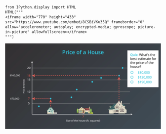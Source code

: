 ```{.python .input  n=1}
from IPython.display import HTML
HTML("""
<iframe width="770" height="433" src="https://www.youtube.com/embed/8CSBiVKu35Q" frameborder="0" allow="accelerometer; autoplay; encrypted-media; gyroscope; picture-in-picture" allowfullscreen></iframe>
""")
```

![image](../data/L11_5_house.png)
